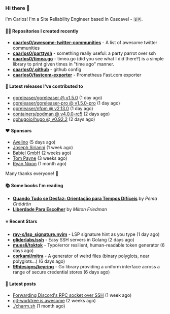 ### Hi there 👋

I'm Carlos! I'm a Site Reliability Engineer based in Cascavel - 🇧🇷.

#### 👨‍💻 Repositories I created recently
- **[caarlos0/awesome-twitter-communities](https://github.com/caarlos0/awesome-twitter-communities)** - A list of awesome twitter communities
- **[caarlos0/parttysh](https://github.com/caarlos0/parttysh)** - something really useful: a party parrot over ssh
- **[caarlos0/timea.go](https://github.com/caarlos0/timea.go)** - timea.go (did you see what I did there?) is a simple library to print given times in &#34;time ago&#34; manner.
- **[caarlos0/.github](https://github.com/caarlos0/.github)** - github config
- **[caarlos0/fastcom-exporter](https://github.com/caarlos0/fastcom-exporter)** - Prometheus Fast.com exporter

#### 🚀 Latest releases I've contributed to


- [goreleaser/goreleaser @ v1.5.0](https://github.com/goreleaser/goreleaser/releases/tag/v1.5.0) (1 day ago)
- [goreleaser/goreleaser-pro @ v1.5.0-pro](https://github.com/goreleaser/goreleaser-pro/releases/tag/v1.5.0-pro) (1 day ago)
- [goreleaser/nfpm @ v2.13.0](https://github.com/goreleaser/nfpm/releases/tag/v2.13.0) (1 day ago)
- [containers/podman @ v4.0.0-rc5](https://github.com/containers/podman/releases/tag/v4.0.0-rc5) (2 days ago)
- [gohugoio/hugo @ v0.92.2](https://github.com/gohugoio/hugo/releases/tag/v0.92.2) (2 days ago)

#### ❤️ Sponsors
- [Avelino](https://github.com/avelino) (5 days ago)
- [Joseph Sirianni](https://github.com/jsirianni) (1 week ago)
- [Babiel GmbH](https://github.com/babiel) (2 weeks ago)
- [Tom Payne](https://github.com/twpayne) (3 weeks ago)
- [Ryan Nixon](https://github.com/taiidani) (1 month ago)

Many thanks everyone! 🙏

#### 📚 Some books I'm reading
- **[Quando Tudo se Desfaz: Orientação para Tempos Difíceis](https://www.goodreads.com/book/show/60206797-quando-tudo-se-desfaz)** by _Pema Chödrön_
- **[Liberdade Para Escolher](https://www.goodreads.com/book/show/17238591-liberdade-para-escolher)** by _Milton Friedman_

#### ⭐ Recent Stars


- **[ray-x/lsp_signature.nvim](https://github.com/ray-x/lsp_signature.nvim)** - LSP signature hint as you type (1 day ago)
- **[gliderlabs/ssh](https://github.com/gliderlabs/ssh)** - Easy SSH servers in Golang (2 days ago)
- **[muesli/toktok](https://github.com/muesli/toktok)** - Typo/error resilient, human-readable token generator (6 days ago)
- **[corkami/mitra](https://github.com/corkami/mitra)** - A generator of weird files (binary polyglots, near polyglots...) (6 days ago)
- **[99designs/keyring](https://github.com/99designs/keyring)** - Go library providing a uniform interface across a range of secure credential stores (6 days ago)

#### 📄 Latest posts
- [Forwarding Discord&#39;s RPC socket over SSH](https://carlosbecker.com/posts/discord-rpc-ssh/) (1 week ago)
- [git-worktree is awesome](https://carlosbecker.com/posts/git-worktrees/) (2 weeks ago)
- [./charm.sh](https://carlosbecker.com/posts/charm/) (1 month ago)
